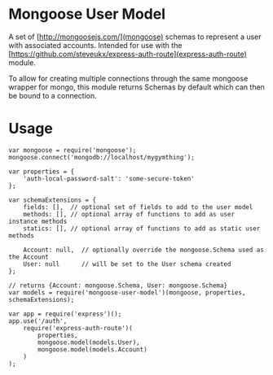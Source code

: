 
# Mongoose User Model

A set of [http://mongoosejs.com/](mongoose) schemas to represent a user with associated accounts. Intended for use with
the [https://github.com/steveukx/express-auth-route](express-auth-route) module.

To allow for creating multiple connections through the same mongoose wrapper for mongo, this module returns Schemas by
default which can then be bound to a connection.

# Usage

    var mongoose = require('mongoose');
    mongoose.connect('mongodb://localhost/mygymthing');
    
    var properties = {
        'auth-local-password-salt': 'some-secure-token'
    };
    
    var schemaExtensions = {
        fields: [],  // optional set of fields to add to the user model
        methods: [], // optional array of functions to add as user instance methods
        statics: [], // optional array of functions to add as static user methods
        
        Account: null,  // optionally override the mongoose.Schema used as the Account
        User: null      // will be set to the User schema created 
    };
    
    // returns {Account: mongoose.Schema, User: mongoose.Schema}
    var models = require('mongoose-user-model')(mongoose, properties, schemaExtensions);
    
    var app = require('express')();
    app.use('/auth', 
        require('express-auth-route')(
            properties, 
            mongoose.model(models.User), 
            mongoose.model(models.Account)
        )
    );

